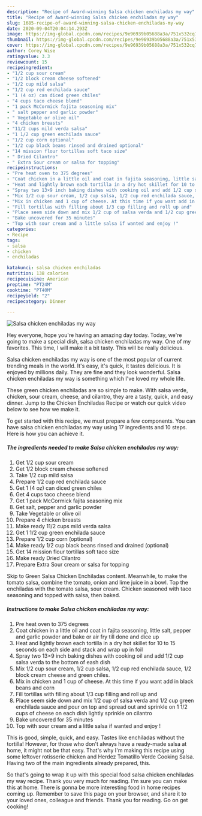 ```yaml
---
description: "Recipe of Award-winning Salsa chicken enchiladas my way"
title: "Recipe of Award-winning Salsa chicken enchiladas my way"
slug: 1685-recipe-of-award-winning-salsa-chicken-enchiladas-my-way
date: 2020-09-04T20:04:14.293Z
image: https://img-global.cpcdn.com/recipes/9e96939b05688a3a/751x532cq70/salsa-chicken-enchiladas-my-way-recipe-main-photo.jpg
thumbnail: https://img-global.cpcdn.com/recipes/9e96939b05688a3a/751x532cq70/salsa-chicken-enchiladas-my-way-recipe-main-photo.jpg
cover: https://img-global.cpcdn.com/recipes/9e96939b05688a3a/751x532cq70/salsa-chicken-enchiladas-my-way-recipe-main-photo.jpg
author: Corey Wise
ratingvalue: 3.3
reviewcount: 15
recipeingredient:
- "1/2 cup sour cream"
- "1/2 block cream cheese softened"
- "1/2 cup mild salsa"
- "1/2 cup red enchilada sauce"
- "1 (4 oz) can diced green chiles"
- "4 cups taco cheese blend"
- "1 pack McCormick fajita seasoning mix"
- " salt pepper and garlic powder"
- " Vegetable or olive oil"
- "4 chicken breasts"
- "11/2 cups mild verda salsa"
- "1 1/2 cup green enchilada sauce"
- "1/2 cup corn optional"
- "1/2 cup black beans rinsed and drained optional"
- "14 mission flour tortillas soft taco size"
- " Dried Cilantro"
- " Extra Sour cream or salsa for topping"
recipeinstructions:
- "Pre heat oven to 375 degrees"
- "Coat chicken in a little oil and coat in fajita seasoning, little salt, pepper and garlic powder and bake or air fry till done and dice up"
- "Heat and lightly brown each tortilla in a dry hot skillet for 10 to 15 seconds on each side and stack and wrap up in foil"
- "Spray two 13×9 inch baking dishes with cooking oil and add 1/2 cup salsa verda to the bottom of eash dish"
- "Mix 1/2 cup sour cream, 1/2 cup salsa, 1/2 cup red enchilada sauce, 1/2 block cream cheese and green chiles."
- "Mix in chicken and 1 cup of cheese. At this time if you want add in black beans and corn"
- "Fill tortillas with filling about 1/3 cup filling and roll up and"
- "Place seem side down and mix 1/2 cup of salsa verda and 1/2 cup green enchilada sauce and pour on top and spread out and sprinkle on 1 1/2 cups of cheese on each dish lightly sprinkle on cilantro"
- "Bake uncovered for 35 minutes"
- "Top with sour cream and a little salsa if wanted and enjoy !"
categories:
- Recipe
tags:
- salsa
- chicken
- enchiladas

katakunci: salsa chicken enchiladas 
nutrition: 138 calories
recipecuisine: American
preptime: "PT24M"
cooktime: "PT40M"
recipeyield: "2"
recipecategory: Dinner

---
```



![Salsa chicken enchiladas my way](https://img-global.cpcdn.com/recipes/9e96939b05688a3a/751x532cq70/salsa-chicken-enchiladas-my-way-recipe-main-photo.jpg)

Hey everyone, hope you're having an amazing day today. Today, we're going to make a special dish, salsa chicken enchiladas my way. One of my favorites. This time, I will make it a bit tasty. This will be really delicious.

Salsa chicken enchiladas my way is one of the most popular of current trending meals in the world. It's easy, it's quick, it tastes delicious. It is enjoyed by millions daily. They are fine and they look wonderful. Salsa chicken enchiladas my way is something which I've loved my whole life.

These green chicken enchiladas are so simple to make. With salsa verde, chicken, sour cream, cheese, and cilantro, they are a tasty, quick, and easy dinner. Jump to the Chicken Enchiladas Recipe or watch our quick video below to see how we make it.


To get started with this recipe, we must prepare a few components. You can have salsa chicken enchiladas my way using 17 ingredients and 10 steps. Here is how you can achieve it.

<!--inarticleads1-->

##### The ingredients needed to make Salsa chicken enchiladas my way:

1. Get 1/2 cup sour cream
1. Get 1/2 block cream cheese softened
1. Take 1/2 cup mild salsa
1. Prepare 1/2 cup red enchilada sauce
1. Get 1 (4 oz) can diced green chiles
1. Get 4 cups taco cheese blend
1. Get 1 pack McCormick fajita seasoning mix
1. Get  salt, pepper and garlic powder
1. Take  Vegetable or olive oil
1. Prepare 4 chicken breasts
1. Make ready 11/2 cups mild verda salsa
1. Get 1 1/2 cup green enchilada sauce
1. Prepare 1/2 cup corn (optional)
1. Make ready 1/2 cup black beans rinsed and drained (optional)
1. Get 14 mission flour tortillas soft taco size
1. Make ready  Dried Cilantro
1. Prepare  Extra Sour cream or salsa for topping


Skip to Green Salsa Chicken Enchiladas content. Meanwhile, to make the tomato salsa, combine the tomato, onion and lime juice in a bowl. Top the enchiladas with the tomato salsa, sour cream. Chicken seasoned with taco seasoning and topped with salsa, then baked. 

<!--inarticleads2-->

##### Instructions to make Salsa chicken enchiladas my way:

1. Pre heat oven to 375 degrees
1. Coat chicken in a little oil and coat in fajita seasoning, little salt, pepper and garlic powder and bake or air fry till done and dice up
1. Heat and lightly brown each tortilla in a dry hot skillet for 10 to 15 seconds on each side and stack and wrap up in foil
1. Spray two 13×9 inch baking dishes with cooking oil and add 1/2 cup salsa verda to the bottom of eash dish
1. Mix 1/2 cup sour cream, 1/2 cup salsa, 1/2 cup red enchilada sauce, 1/2 block cream cheese and green chiles.
1. Mix in chicken and 1 cup of cheese. At this time if you want add in black beans and corn
1. Fill tortillas with filling about 1/3 cup filling and roll up and
1. Place seem side down and mix 1/2 cup of salsa verda and 1/2 cup green enchilada sauce and pour on top and spread out and sprinkle on 1 1/2 cups of cheese on each dish lightly sprinkle on cilantro
1. Bake uncovered for 35 minutes
1. Top with sour cream and a little salsa if wanted and enjoy !


This is good, simple, quick, and easy. Tastes like enchiladas without the tortilla! However, for those who don&#39;t always have a ready-made salsa at home, it might not be that easy. That&#39;s why I&#39;m making this recipe using some leftover rotisserie chicken and Herdez Tomatillo Verde Cooking Salsa. Having two of the main ingredients already prepared, this. 

So that's going to wrap it up with this special food salsa chicken enchiladas my way recipe. Thank you very much for reading. I'm sure you can make this at home. There is gonna be more interesting food in home recipes coming up. Remember to save this page on your browser, and share it to your loved ones, colleague and friends. Thank you for reading. Go on get cooking!
